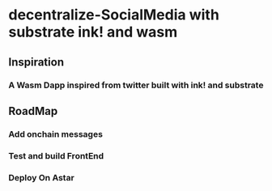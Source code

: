 # decentralize-SocialMedia  with substrate ink! and wasm  

## Inspiration 
   ### A Wasm  Dapp inspired from twitter built with ink! and substrate  
   
   
   
## RoadMap 
   ### Add onchain messages 
   ### Test and build FrontEnd 
   ### Deploy On Astar 
   
